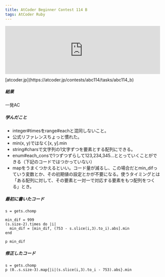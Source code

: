 ```yaml
---
title: AtCoder Beginner Contest 114 B
tags: AtCoder Ruby
---
```

<iframe src="https://hatenablog-
parts.com/embed?url=https%3A%2F%2Fatcoder.jp%2Fcontests%2Fabc114%2Ftasks%2Fabc114_b"
title="B - 754" class="embed-card embed-webcard" scrolling="no"
frameborder="0" style="display: block; width: 100%; height: 155px; max-width:
500px; margin: 10px
0px;"></iframe>[atcoder.jp](https://atcoder.jp/contests/abc114/tasks/abc114_b)  

##### 結果

一発AC

##### 学んだこと

  * integer#timesをrange#eachと混同しないこと。
  * 公式リファレンスちょっと慣れた。
  * min(x, y)ではなく[x, y].min
  * string#charsで文字列の1文字ずつを要素とする配列にできる。
  * enum#each_consで1つずつずらして123,234,345...ととっていくことができる（下記のコードではつかっていない）
  * mapをうまくつかえるといい。コード量が減るし、この場合だとmin_difっていう変数とか、その初期値の設定とかが不要になる。使うタイミングとは「ある配列に対して、その要素と一対一で対応する要素をもつ配列をつくる」とき。

##### 最初に書いたコード

    
    
    s = gets.chomp
    
    min_dif = 999
    (s.size-2).times do |i|
      min_dif = [min_dif, (753 - s.slice(i,3).to_i).abs].min
    end
    
    p min_dif
    

##### 修正したコード

    
    
    s = gets.chomp
    p (0..s.size-3).map{|i|(s.slice(i,3).to_i - 753).abs}.min